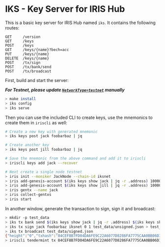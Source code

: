 # IKS - Key Server for IRIS Hub

This is a basic key server for IRIS Hub named `iks`. It contains the following routes:

```
GET     /version
GET     /keys
POST    /keys
GET     /keys/{name}?bech=acc
PUT     /keys/{name}
DELETE  /keys/{name}
POST    /tx/sign
POST    /tx/bank/send
POST    /tx/broadcast
```

First, build and start the server:

***For Testnet, please update [`NetworkType=testnet`](./Makefile#L11) manually***

```bash
> make install
> iks config
> iks serve
```

Then you can use the included CLI to create keys, use the mnemonics to create them in `iriscli` as well:

```bash
# Create a new key with generated mnemonic
> iks keys post jack foobarbaz | jq

# Create another key
> iks keys post jill foobarbaz | jq

# Save the mnemonic from the above command and add it to iriscli
> iriscli keys add jack --recover

# Next create a single node testnet
> iris init --moniker JackNode --chain-id iksnet
> iris add-genesis-account $(iks keys show jack | jq -r .address) 10000000000iris
> iris add-genesis-account $(iks keys show jill | jq -r .address) 100000000iris
> iris gentx --name jack
> iris collect-gentxs
> iris start
```

In another window, generate the transaction to sign, sign it and broadcast:
```bash
> mkdir -p test_data
> iks tx bank send $(iks keys show jack | jq -r .address) $(iks keys show jill | jq -r .address) 10000.58iris iksnet "jack to jill" 0.3iris > test_data/unsigned.json
> iks tx sign jack foobarbaz iksnet 0 1 test_data/unsigned.json > test_data/signed.json
> iks tx broadcast test_data/signed.json
{"height":"0","txhash":"84CEF8B7FD04DA6FE9C22A6077D8286FA7775CAA0BB06D1D875AE9527A3D15CB"}
> iriscli tendermint tx 84CEF8B7FD04DA6FE9C22A6077D8286FA7775CAA0BB06D1D875AE9527A3D15CB --trust-node
```
